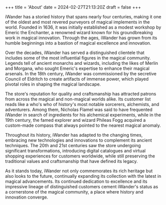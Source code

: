 +++
title = 'About'
date = 2024-02-27T21:13:20Z
draft = false
+++

iWander has a storied history that spans nearly four centuries, making it one of the oldest and most revered purveyors of magical implements in the world. Founded in 1636, it was initially established as a modest workshop by Emeric the Enchanter, a renowned wizard known for his 
groundbreaking work in magical innovation. Through the ages, iWander has grown from its humble beginnings into a bastion of magical excellence and innovation.

Over the decades, iWander has served a distinguished clientele that includes some of the most influential figures in the magical community. Legends tell of ancient monarchs and wizards, including the likes of Merlin and Morgana, who sought Emeric's expertise to enhance their magical 
arsenals. In the 18th century, iWander was commissioned by the secretive Council of Eldritch to create artifacts of immense power, which played pivotal roles in shaping the magical landscape.

The store's reputation for quality and craftsmanship has attracted patrons from across the magical and non-magical worlds alike. Its customer list reads like a who's who of history's most notable sorcerers, alchemists, and adventurers. Among them, Nicholas Flamel was said to have frequented iWander in search of ingredients for his alchemical experiments, while in the 19th century, the famed explorer and wizard Phileas Fogg acquired a custom-made compass that always pointed to the nearest magical anomaly.

Throughout its history, iWander has adapted to the changing times, embracing new technologies and innovations to complement its ancient techniques. The 20th and 21st centuries saw the store undergoing significant transformations, introducing digital catalogues and virtual shopping experiences for customers worldwide, while still preserving the traditional values and craftsmanship that have defined its legacy.

As it stands today, iWander not only commemorates its rich heritage but also looks to the future, continually expanding its collection with the latest in magical advancements. Its continued dedication to excellence and its impressive lineage of distinguished customers cement iWander's status as a cornerstone of the magical community, a place where history and innovation converge.
